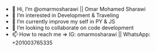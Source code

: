- 👋 Hi, I’m @omarmosharawi || Omar Mohamed Sharawi
- 👀 I’m interested in Development & Traveling
- 🌱 I’m currently improve my self in PY & JS
- 💞️ I’m looking to collaborate on code development
- 📫 How to reach me => IG: omarmosharawi || WhatsApp: +201003765335

<!---
omarmosharawi/omarmosharawi is a ✨ special ✨ repository because its `README.md` (this file) appears on your GitHub profile.
You can click the Preview link to take a look at your changes.
--->
